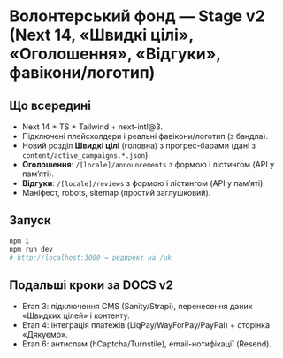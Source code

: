 
# Волонтерський фонд — Stage v2 (Next 14, «Швидкі цілі», «Оголошення», «Відгуки», фавікони/логотип)

## Що всередині
- Next 14 + TS + Tailwind + next-intl@3.
- Підключені плейсхолдери і реальні фавікони/логотип (з бандла).
- Новий розділ **Швидкі цілі** (головна) з прогрес-барами (дані з `content/active_campaigns.*.json`).
- **Оголошення**: `/[locale]/announcements` з формою і лістингом (API у памʼяті).
- **Відгуки**: `/[locale]/reviews` з формою і лістингом (API у памʼяті).
- Маніфест, robots, sitemap (простий заглушковий).

## Запуск
```bash
npm i
npm run dev
# http://localhost:3000 → редирект на /uk
```

## Подальші кроки за DOCS v2
- Етап 3: підключення CMS (Sanity/Strapi), перенесення даних «Швидких цілей» і контенту.
- Етап 4: інтеграція платежів (LiqPay/WayForPay/PayPal) + сторінка «Дякуємо».
- Етап 6: антиспам (hCaptcha/Turnstile), email-нотифікації (Resend).